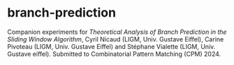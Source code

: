 # branch-prediction

Companion experiments for *Theoretical Analysis of Branch Prediction in the Sliding Window Algorithm*, Cyril Nicaud (LIGM, Univ. Gustave Eiffel), Carine Pivoteau (LIGM, Univ. Gustave Eiffel) and Stéphane Vialette (LIGM, Univ. Gustave eiffel). Submitted to Combinatorial Pattern Matching (CPM) 2024.
